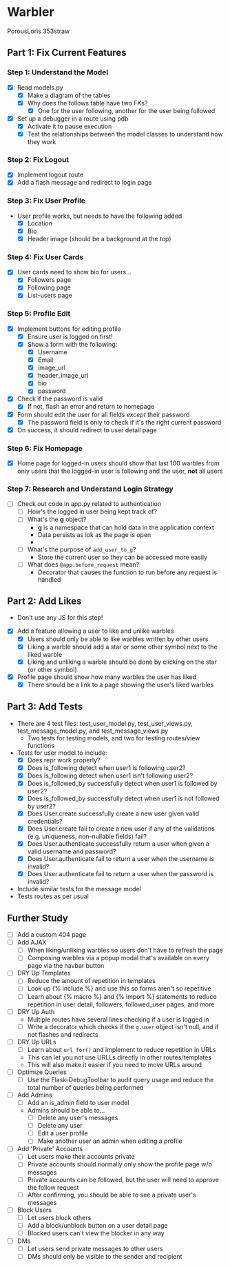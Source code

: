 # Warbler

PorousLoris
353straw

## Part 1: Fix Current Features

### Step 1: Understand the Model

- [x] Read models.py
  - [x] Make a diagram of the tables
  - [x] Why does the follows table have two FKs?
    - [x] One for the user following, another for the user being followed
- [x] Set up a debugger in a route using pdb
  - [x] Activate it to pause execution
  - [x] Test the relationships between the model classes to understand how they work

### Step 2: Fix Logout

- [x] Implement logout route
- [x] Add a flash message and redirect to login page

### Step 3: Fix User Profile

- User profile works, but needs to have the following added
  - [x] Location
  - [x] Bio
  - [x] Header image (should be a background at the top)
  
### Step 4: Fix User Cards
  
- [x] User cards need to show bio for users...
  - [x] Followers page
  - [x] Following page
  - [x] List-users page

### Step 5: Profile Edit

- [x] Implement buttons for editing profile
  - [x] Ensure user is logged on first!
  - [x] Show a form with the following:
    - [x] Username
    - [x] Email
    - [x] image_url
    - [x] header_image_url
    - [x] bio
    - [x] password
- [x] Check if the password is valid
  - [x] If not, flash an error and return to homepage
- [x] Form should edit the user for all fields *except* their password
  - [x] The password field is only to check if it's the right current password
- [x] On success, it should redirect to user detail page

### Step 6: Fix Homepage

- [x] Home page for logged-in users should show that last 100 warbles from only users that the logged-in user is following and the user, **not** all users

### Step 7: Research and Understand Login Strategy

- [ ] Check out code in app.py related to authentication
  - [ ] How's the logged in user being kept track of?
  - [ ] What's the **g** object?
    - **g** is a namespace that can hold data in the application context
    - Data persists as lok as the page is open
    - 
  - [ ] What's the purpose of `add_user_to_g`?
    - Store the current user so they can be accessed more easily
  - [ ] What does `@app.before_request` mean?
    - Decorator that causes the function to run before any request is handled
  
## Part 2: Add Likes

- Don't use any JS for this step!
- [x] Add a feature allowing a user to like and unlike warbles
  - [x] Users should only be able to like warbles written by other users
  - [x] Liking a warble should add a star or some other symbol next to the liked warble
  - [x] Liking and unliking a warble should be done by clicking on the star (or other symbol)
- [x] Profile page should show how many warbles the user has liked
  - [x] There should be a link to a page showing the user's liked warbles

## Part 3: Add Tests

- There are 4 test files: test_user_model.py, test_user_views.py, test_message_model.py, and test_message_views.py
  - Two tests for testing models, and two for testing routes/view functions
- Tests for user model to include:
  - [x] Does repr work properly?
  - [x] Does is_following detect when user1 is following user2?
  - [x] Does is_following detect when user1 isn't following user2?
  - [x] Does is_followed_by successfully detect when user1 is followed by user2?
  - [x] Does is_followed_by successfully detect when user1 is not followed by user2?
  - [x] Does User.create successfully create a new user given valid credentials?
  - [x] Does User.create fail to create a new user if any of the validations (e.g. uniqueness, non-nullable fields) fail?
  - [x] Does User.authenticate successfully return a user when given a valid username and password?
  - [x] Does User.authenticate fail to return a user when the username is invalid?
  - [x] Does User.authenticate fail to return a user when the password is invalid?
- Include similar tests for the message model
- Tests routes as per usual

## Further Study

- [ ] Add a custom 404 page
- [ ] Add AJAX
  - [ ] When liking/unliking warbles so users don't have to refresh the page
  - [ ] Composing warbles via a popup modal that's available on every page via the navbar button
- [ ] DRY Up Templates
  - [ ] Reduce the amount of repetition in templates
  - [ ] Look up {% include %} and use this so forms aren't so repetitive
  - [ ] Learn about {% macro %} and {% import %} statements to reduce repetition in user detail, followers, followed_user pages, and more
- [ ] DRY Up Auth
  - Multiple routes have several lines checking if a user is logged in
  - [ ] Write a decorator which checks if the `g.user` object isn't null, and if not flashes and redirects
- [ ] DRY Up URLs
  - [ ] Learn about `url_for()` and implement to reduce repetition in URLs
  - This can let you not use URLLs directly in other routes/templates
  - This will also make it easier if you need to move URLs around
- [ ] Optimize Queries
  - [ ] Use the Flask-DebugToolbar to audit query usage and reduce the total number of queries being performed
- [ ] Add Admins
  - [ ] Add an is_admin field to user model
  - Admins should be able to...
    - [ ] Delete any user's messages
    - [ ] Delete any user
    - [ ] Edit a user profile
    - [ ] Make another user an admin when editing a profile
- [ ] Add 'Private' Accounts
  - [ ] Let users make their accounts private
  - [ ] Private accounts should normally only show the profile page w/o messages
  - [ ] Private accounts can be followed, but the user will need to approve the follow request
  - [ ] After confirming, you should be able to see a private user's messages
- [ ] Block Users
  - [ ] Let users block others
  - [ ] Add a block/unblock button on a user detail page
  - [ ] Blocked users can't view the blocker in any way
- [ ] DMs
  - [ ] Let users send private messages to other users
  - [ ] DMs should only be visible to the sender and recipient
